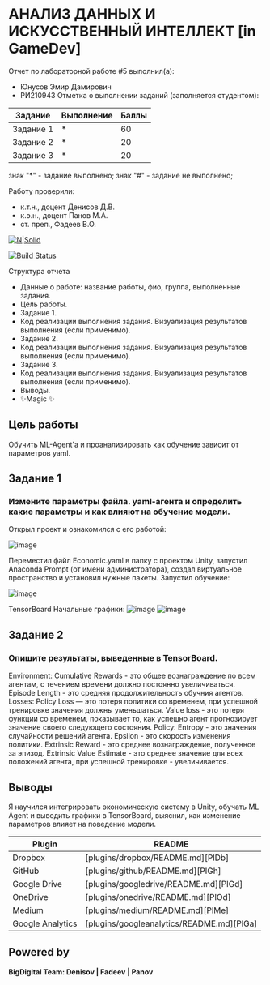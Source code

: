 # АНАЛИЗ ДАННЫХ И ИСКУССТВЕННЫЙ ИНТЕЛЛЕКТ [in GameDev]
Отчет по лабораторной работе #5 выполнил(а):
- Юнусов Эмир Дамирович
- РИ210943
Отметка о выполнении заданий (заполняется студентом):

| Задание | Выполнение | Баллы |
| ------ | ------ | ------ |
| Задание 1 | * | 60 |
| Задание 2 | * | 20 |
| Задание 3 | * | 20 |

знак "*" - задание выполнено; знак "#" - задание не выполнено;

Работу проверили:
- к.т.н., доцент Денисов Д.В.
- к.э.н., доцент Панов М.А.
- ст. преп., Фадеев В.О.

[![N|Solid](https://cldup.com/dTxpPi9lDf.thumb.png)](https://nodesource.com/products/nsolid)

[![Build Status](https://travis-ci.org/joemccann/dillinger.svg?branch=master)](https://travis-ci.org/joemccann/dillinger)

Структура отчета

- Данные о работе: название работы, фио, группа, выполненные задания.
- Цель работы.
- Задание 1.
- Код реализации выполнения задания. Визуализация результатов выполнения (если применимо).
- Задание 2.
- Код реализации выполнения задания. Визуализация результатов выполнения (если применимо).
- Задание 3.
- Код реализации выполнения задания. Визуализация результатов выполнения (если применимо).
- Выводы.
- ✨Magic ✨

## Цель работы
Обучить ML-Agent'а и проанализировать как обучение зависит от параметров yaml.

## Задание 1
### Измените параметры файла. yaml-агента и определить какие параметры и как влияют на обучение модели.

Открыл проект и ознакомился с его работой:

![image](https://user-images.githubusercontent.com/114414329/207859536-06c0b360-9edb-40ab-b658-16022fccb694.png)

Переместил файл Economic.yaml в папку с проектом Unity, запустил Anaconda Prompt (от имени администратора), создал виртуальное пространство и установил нужные пакеты.
Запустил обучение:

![image](https://user-images.githubusercontent.com/114414329/207873672-039e26d1-42e2-4baf-a484-52f18e1cf10c.png)

TensorBoard
Начальные графики:
![image](https://user-images.githubusercontent.com/114414329/208698924-a85957b2-4e9e-412b-bffa-405ef43d1095.png)
![image](https://user-images.githubusercontent.com/114414329/208698980-8b7541f8-e18f-422a-80a2-84bd2e7a388e.png)





## Задание 2
### Опишите результаты, выведенные в TensorBoard. 

Environment:
Cumulative Rewards - это общее вознаграждение по всем агентам, с течением времени должно постоянно увеличиваться.
Episode Length - это средняя продолжительность обучния агентов.
Losses:
Policy Loss — это потеря политики со временем, при успешной тренировке значения должны уменьшаться.
Value loss - это потеря функции со временем, показывает то, как успешно агент прогнозирует значение своего следующего состояния.
Policy:
Entropy - это значения случайности решений агента.
Epsilon - это скорость изменения политики.
Extrinsic Reward - это среднее вознаграждение, полученное за эпизод.
Extrinsic Value Estimate - это среднее значение для всех положений агента, при успешной тренировке - увеличивается.

## Выводы

Я научился интегрировать экономическую систему в Unity, обучать ML Agent и выводить графики в TensorBoard, выяснил, как изменение параметров влияет на поведение модели.

| Plugin | README |
| ------ | ------ |
| Dropbox | [plugins/dropbox/README.md][PlDb] |
| GitHub | [plugins/github/README.md][PlGh] |
| Google Drive | [plugins/googledrive/README.md][PlGd] |
| OneDrive | [plugins/onedrive/README.md][PlOd] |
| Medium | [plugins/medium/README.md][PlMe] |
| Google Analytics | [plugins/googleanalytics/README.md][PlGa] |

## Powered by

**BigDigital Team: Denisov | Fadeev | Panov**
